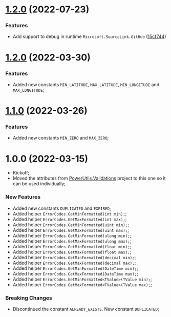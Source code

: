 # [1.2.0](https://github.com/TechNobre/PowerUtils.Validations.Primitives/compare/v1.1.0...v1.2.0) (2022-07-23)


### Features

* Add support to debug in runtime `Microsoft.SourceLink.GitHub` ([15cf744](https://github.com/TechNobre/PowerUtils.Validations.Primitives/commit/15cf74427c1f8c367627ac9d17d17e8434401e01))

# [1.2.0](https://github.com/TechNobre/PowerUtils.Validations.Primitives/compare/v1.1.0...v1.2.0) (2022-03-30)


### Features

* Added new constants `MIN_LATITUDE`, `MAX_LATITUDE`, `MIN_LONGITUDE` and `MAX_LONGITUDE`;




# [1.1.0](https://github.com/TechNobre/PowerUtils.Validations.Primitives/compare/v1.0.0...v1.1.0) (2022-03-26)


### Features

* Added new constants `MIN_ZERO` and `MAX_ZERO`;




# 1.0.0 (2022-03-15)

* Kickoff;
* Moved the attributes from [PowerUtils.Validations](https://github.com/TechNobre/PowerUtils.Validations) project to this one so it can be used individually;


### New Features

* Added new constants `DUPLICATED` and `EXPIRED`;
* Added helper `ErrorCodes.GetMinFormatted(int min);`;
* Added helper `ErrorCodes.GetMaxFormatted(int max);`;
* Added helper `ErrorCodes.GetMinFormatted(uint min);`;
* Added helper `ErrorCodes.GetMaxFormatted(uint max);`;
* Added helper `ErrorCodes.GetMinFormatted(ulong min);`;
* Added helper `ErrorCodes.GetMaxFormatted(ulong max);`;
* Added helper `ErrorCodes.GetMinFormatted(float min);`;
* Added helper `ErrorCodes.GetMaxFormatted(float max);`;
* Added helper `ErrorCodes.GetMinFormatted(decimal min);`;
* Added helper `ErrorCodes.GetMaxFormatted(decimal max);`;
* Added helper `ErrorCodes.GetMinFormatted(DateTime min);`;
* Added helper `ErrorCodes.GetMaxFormatted(DateTime max);`;
* Added helper `ErrorCodes.GetMinFormatted<TValue>(TValue min);`;
* Added helper `ErrorCodes.GetMaxFormatted<TValue>(TValue max);`;


### Breaking Changes

* Discontinued the constant `ALREADY_EXISTS`. New constant `DUPLICATED`;
